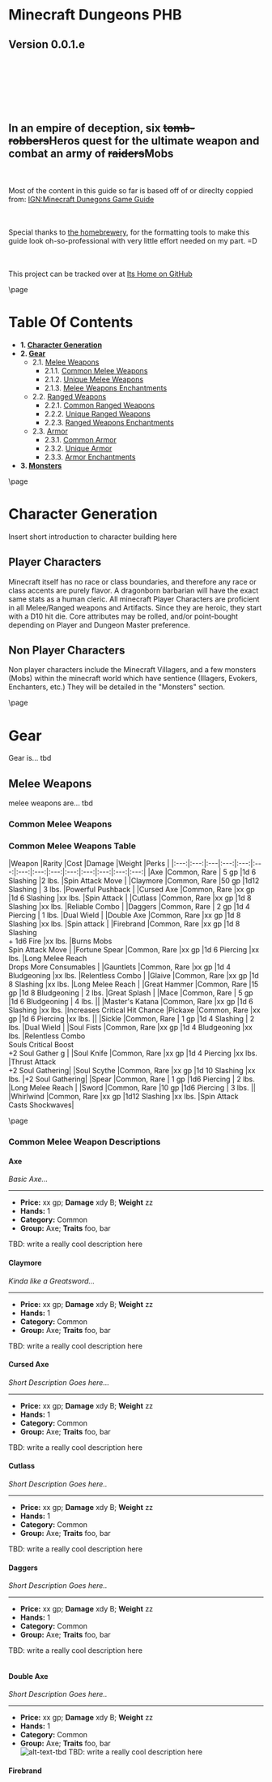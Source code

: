 <style>
  .phb#p1{ text-align:center; }
  .phb#p1:after{ display:none; }
</style>

<div style='margin-top:450px;'></div>

# Minecraft Dungeons PHB

<div style='margin-top:25px'></div>
<div class='wide'>

## Version 0.0.1.e
  
<div style='margin-top:140px'></div>

## In an empire of deception, six ~~tomb-robbers~~Heros quest for the ultimate weapon and combat an army of ~~raiders~~Mobs

<br><br>
Most of the content in this guide so far is based off of or direclty coppied from: [IGN:Minecraft Dunegons Game Guide](https://www.ign.com/wikis/minecraft-dungeons/)

<br><br>
Special thanks to [the homebrewery]("https://homebrewery.naturalcrit.com"), for the formatting tools to make this guide look oh-so-professional with very little effort needed on my part.  =D

<br><br>
This project can be tracked over at [Its Home on GitHub](https://github.com/GarThor/Minecraft-Dungeons-D-D-Homebrew)

</div>

\page

<div class='toc'>

# Table Of Contents

- **1. [Character Generation](#character-generation)**
- **2. [Gear](#gear)**
  - 2.1. [Melee Weapons](#melee-weapons)
    - 2.1.1. [Common Melee Weapons](#common-melee-weapons)
    - 2.1.2. [Unique Melee Weapons](#unique-melee-weapons)
    - 2.1.3. [Melee Weapons Enchantments](#melee-weapons-enchantments)
  - 2.2. [Ranged Weapons](#ranged-weapons)
    - 2.2.1. [Common Ranged Weapons](#common-ranged-weapons)
    - 2.2.2. [Unique Ranged Weapons](#unique-ranged-weapons)
    - 2.2.3. [Ranged Weapons Enchantments](#ranged-weapons-enchantments)
  - 2.3. [Armor](#armor)
    - 2.3.1. [Common Armor](#common-armor)
    - 2.3.2. [Unique Armor](#unique-armor)
    - 2.3.3. [Armor Enchantments](#armor-enchantments)
- **3. [Monsters](#monsters)**

</div>

\page

# Character Generation <a id="character-generation" name="character-generation"></a>

Insert short introduction to character building here

## Player Characters

Minecraft itself has no race or class boundaries, and therefore any race or class accents are purely flavor.  A dragonborn barbarian will have the exact same stats as a human cleric.  All minecraft Player Characters are proficient in all Melee/Ranged weapons and Artifacts.  Since they are heroic, they start with a D10 hit die.  Core attributes may be rolled, and/or point-bought depending on Player and Dungeon Master preference.

## Non Player Characters

Non player characters include the Minecraft Villagers, and a few monsters (Mobs) within the minecraft world which have sentience (Illagers, Evokers, Enchanters, etc.)  They will be detailed in the "Monsters" section.

\page

# Gear <a id="gear" name="gear"></a>

Gear is... tbd

## Melee Weapons <a id="melee-weapons" name="melee-weapons"></a>

melee weapons are... tbd

### Common Melee Weapons <a id="common-melee-weapons" name="common-melee-weapons"></a>

<div class='classTable wide'>

### Common Melee Weapons Table

|Weapon |Rarity |Cost |Damage |Weight |Perks |
|:---:|:---:|:---|:---:|:---:|:---:|:---:|:---:|:---:|:---:|:---:|:---:|:---:|:---:|
|Axe             |Common, Rare | 5 gp |1d 6 Slashing    |2 lbs. |Spin Attack Move |
|Claymore        |Common, Rare |50 gp |1d12 Slashing    | 3 lbs. |Powerful Pushback |
|Cursed Axe      |Common, Rare |xx gp |1d 6 Slashing    |xx lbs. |Spin Attack |
|Cutlass         |Common, Rare |xx gp |1d 8 Slashing    |xx lbs. |Reliable Combo |
|Daggers         |Common, Rare | 2 gp |1d 4 Piercing    | 1 lbs. |Dual Wield |
|Double Axe      |Common, Rare |xx gp |1d 8 Slashing    |xx lbs. |Spin attack |
|Firebrand       |Common, Rare |xx gp |1d 8 Slashing <br> + 1d6 Fire |xx lbs. |Burns Mobs <br> Spin Attack Move |
|Fortune Spear   |Common, Rare |xx gp |1d 6 Piercing    |xx lbs. |Long Melee Reach <br> Drops More Consumables |
|Gauntlets       |Common, Rare |xx gp |1d 4 Bludgeoning |xx lbs. |Relentless Combo |
|Glaive          |Common, Rare |xx gp |1d 8 Slashing    |xx lbs. |Long Melee Reach |
|Great Hammer    |Common, Rare |15 gp |1d 8 Bludgeoning | 2 lbs. |Great Splash |
|Mace            |Common, Rare | 5 gp |1d 6 Bludgeoning | 4 lbs. ||
|Master's Katana |Common, Rare |xx gp |1d 6 Slashing    |xx lbs. |Increases Critical Hit Chance
|Pickaxe         |Common, Rare |xx gp |1d 6 Piercing    |xx lbs. ||
|Sickle          |Common, Rare | 1 gp |1d 4 Slashing    | 2 lbs. |Dual Wield |
|Soul Fists      |Common, Rare |xx gp |1d 4 Bludgeoning |xx lbs. |Relentless Combo <br> Souls Critical Boost <br> +2 Soul Gather g |
|Soul Knife      |Common, Rare |xx gp |1d 4 Piercing    |xx lbs. |Thrust Attack <br> +2 Soul Gathering|
|Soul Scythe     |Common, Rare |xx gp |1d 10 Slashing   |xx lbs. |+2 Soul Gathering|
|Spear           |Common, Rare | 1 gp |1d6 Piercing     | 2 lbs. |Long Melee Reach |
|Sword           |Common, Rare |10 gp |1d6 Piercing     | 3 lbs. ||
|Whirlwind       |Common, Rare |xx gp |1d12 Slashing    |xx lbs. |Spin Attack <br> Casts Shockwaves|
</div>

\page

### Common Melee Weapon Descriptions

#### Axe

*Basic Axe...*
___

- **Price:** xx gp; **Damage** xdy B; **Weight** zz
- **Hands:** 1
- **Category:** Common
- **Group:** Axe; **Traits** foo, bar

TBD: write a really cool description here

#### Claymore

*Kinda like a Greatsword...*
___

- **Price:** xx gp; **Damage** xdy B; **Weight** zz
- **Hands:** 1
- **Category:** Common
- **Group:** Axe; **Traits** foo, bar

TBD: write a really cool description here

#### Cursed Axe

*Short Description Goes here...*
___

- **Price:** xx gp; **Damage** xdy B; **Weight** zz
- **Hands:** 1
- **Category:** Common
- **Group:** Axe; **Traits** foo, bar

TBD: write a really cool description here

#### Cutlass

*Short Description Goes here..*
___

- **Price:** xx gp; **Damage** xdy B; **Weight** zz
- **Hands:** 1
- **Category:** Common
- **Group:** Axe; **Traits** foo, bar

TBD: write a really cool description here

#### Daggers

*Short Description Goes here..*
___

- **Price:** xx gp; **Damage** xdy B; **Weight** zz
- **Hands:** 1
- **Category:** Common
- **Group:** Axe; **Traits** foo, bar

TBD: write a really cool description here

```na
```

#### Double Axe

*Short Description Goes here..*
___

- **Price:** xx gp; **Damage** xdy B; **Weight** zz
- **Hands:** 1
- **Category:** Common
- **Group:** Axe; **Traits** foo, bar
<br>![alt-text-tbd](https://gamewith-en.akamaized.net/article/thumbnail/rectangle/18646.png)
TBD: write a really cool description here

#### Firebrand

*Short Description Goes here..*
___

- **Price:** xx gp; **Damage** xdy B; **Weight**
- **Hands:** 1
- **Category:** Common
- **Group:** Axe; **Traits** foo, bar
<br>![alt-text-tbd](https://gamewith-en.akamaized.net/article_tools/minecraft-dungeons/gacha/18990.png)<br>

TBD: write a really cool description here

#### Fortune Spear

*Short Description Goes here..*
___

- **Price:** xx gp; **Damage** xdy B; **Weight** zz
- **Hands:** 1
- **Category:** Common
- **Group:** Axe; **Traits** foo, bar

TBD: write a really cool description here

#### Gauntlets

*Short Description Goes here..*
___

- **Price:** xx gp; **Damage** xdy B; **Weight** zz
- **Hands:** 1
- **Category:** Common
- **Group:** Axe; **Traits** foo, bar

TBD: write a really cool description here

\page

#### Glaive

*Short Description Goes here..*
___

- **Price:** xx gp; **Damage** xdy B; **Weight** zz
- **Hands:** 1
- **Category:** Common
- **Group:** Axe; **Traits** foo, bar

TBD: write a really cool description here

#### Great Hammer

*Short Description Goes here..*
___

- **Price:** xx gp; **Damage** xdy B; **Weight** zz
- **Hands:** 1
- **Category:** Common
- **Group:** Axe; **Traits** foo, bar

TBD: write a really cool description here

#### Mace

*Short Description Goes here..*
___

- **Price:** xx gp; **Damage** xdy B; **Weight** zz
- **Hands:** 1
- **Category:** Common
- **Group:** Axe; **Traits** foo, bar

TBD: write a really cool description here

#### Master's Katana

*Short Description Goes here..*
___

- **Price:** xx gp; **Damage** xdy B; **Weight** zz
- **Hands:** 1
- **Category:** Common
- **Group:** Axe; **Traits** foo, bar

TBD: write a really cool description here

#### Pickaxe

*Short Description Goes here..*
___

- **Price:** xx gp; **Damage** xdy B; **Weight** zz
- **Hands:** 1
- **Category:** Common
- **Group:** Axe; **Traits** foo, bar

TBD: write a really cool description here

#### Sickle

*Short Description Goes here..*
___

- **Price:** xx gp; **Damage** xdy B; **Weight** zz
- **Hands:** 1
- **Category:** Common
- **Group:** Axe; **Traits** foo, bar

TBD: write a really cool description here

```na
```

#### Soul Fists

*Short Description Goes here..*
___

- **Price:** xx gp; **Damage** xdy B; **Weight** zz
- **Hands:** 1
- **Category:** Common
- **Group:** Axe; **Traits** foo, bar

TBD: write a really cool description here

#### Soul Knife

*Short Description Goes here..*
___

- **Price:** xx gp; **Damage** xdy B; **Weight** zz
- **Hands:** 1
- **Category:** Common
- **Group:** Axe; **Traits** foo, bar

TBD: write a really cool description here

#### Soul Scythe

*Short Description Goes here..*
___

- **Price:** xx gp; **Damage** xdy B; **Weight** zz
- **Hands:** 1
- **Category:** Common
- **Group:** Axe; **Traits** foo, bar

TBD: write a really cool description here

#### Spear

*Short Description Goes here..*
___

- **Price:** xx gp; **Damage** xdy B; **Weight** zz
- **Hands:** 1
- **Category:** Common
- **Group:** Axe; **Traits** foo, bar

TBD: write a really cool description here

#### Sword

*Short Description Goes here..*
___

- **Price:** xx gp; **Damage** xdy B; **Weight** zz
- **Hands:** 1
- **Category:** Common
- **Group:** Axe; **Traits** foo, bar

TBD: write a really cool description here

\page

#### Whirlwind

*Short Description Goes here..*
___

- **Price:** xx gp; **Damage** xdy B; **Weight** zz
- **Hands:** 1
- **Category:** Common
- **Group:** Axe; **Traits** foo, bar
<br>![alt-text-tbd](https://gamewith-en.akamaized.net/article_tools/minecraft-dungeons/gacha/19012.png)<br>

TBD: write a really cool description here.

\page

### Unique Melee Weapons <a id="unique-melee-weapons" name="unique-melee-weapons"></a>

<div class='classTable wide'>

#### Unique Melee Weapons Table

|Weapon |Rarity |Cost |Damage |Weight |Perks |
|:---:|:---:|:---|:---:|:---:|:---:|:---:|:---:|:---:|:---:|:---:|:---:|:---:|:---:|
|Broadsword            |Unique |gp   |xdy bludgeoning |xx lbs. |Powerful Pushback |
|Dancer's Sword        |Unique |gp   |xdy bludgeoning |xx lbs. |Reliable Combo <br> Increased Attack Speed. |
|Dark Katana           |Unique |gp   |xdy bludgeoning |xx lbs. |Extra Damage to Undead |
|Diamond Pickaxe       |Unique |gp   |xdy bludgeoning |xx lbs. |Finds More Emeralds |
|Diamond Sword         |Unique |gp   |xdy bludgeoning |xx lbs. |Extra Damage |
|Eternal Knife         |Unique |gp   |xdy bludgeoning |xx lbs. |Thrust Attack <br> +2 Soul Gathering <br> Chance to Gain Souls |
|Fangs of Frost        |Unique |gp   |xdy bludgeoning |xx lbs. |Dual Wield <br> Slows Mobs |
|Fighter's Bindings    |Unique |gp   |xdy bludgeoning |xx lbs. |Boosts Attack Speed <br> Turbo Punches |
|Flail                 |Unique |gp   |xdy bludgeoning |xx lbs. |Binds and Chains Enemies |
|Frost Scythe          |Unique |gp   |xdy bludgeoning |xx lbs. |+2 Soul Gathering <br> Slows Mobs |
|Grave Bane            |Unique |gp   |xdy bludgeoning |xx lbs. |Long Melee Reach <br> Extra Damage to Undead |
|Hammer of Gravity     |Unique |gp   |xdy bludgeoning |xx lbs. |Pulls in enemies Great Splash |
|Hawkbrand             |Unique |gp   |xdy bludgeoning |xx lbs. |Increases Critical Hit Chance |
|Heartstealer          |Unique |gp   |xdy bludgeoning |xx lbs. |Powerful Pushback <br> Leeches Health from Mobs|
|Highland Axe          |Unique |gp   |xdy bludgeoning |xx lbs. ||
|Jailor's Scythe       |Unique |gp   |xdy bludgeoning |xx lbs. |+2 Soul Gathering <br> Binds and Chains Enemies|
|Maulers               |Unique |gp   |xdy bludgeoning |xx lbs. |Relentless Combo <br> Increases Attack Speed |
|Moon Daggers          |Unique |gp   |xdy bludgeoning |xx lbs. ||
|Nameless Blade        |Unique |gp   |xdy bludgeoning |xx lbs. |Relentless Combo <br> Weakens Enemy Attacks |
|Nightmare's Bite      |Unique |gp   |xdy bludgeoning |xx lbs. |Dual Wield <br> Spawns Poison Clouds |
|Stormlander           |Unique |gp   |xdy bludgeoning |xx lbs. |Great Splash <br> Fires Lightning Bolts|
|Sun's Grace           |Unique |gp   |xdy bludgeoning |xx lbs. |Heals Allies in the Area |
|The Last Laugh        |Unique |gp   |xdy bludgeoning |xx lbs. |Dual Wield <br> Mobs Drop More Emeralds |
|Truth Seeker          |Unique |gp   |xdy bludgeoning |xx lbs. |Thrust Attack <br> +2 Soul Gathering <br> Increased Damage to Wounded Mobs |
|Venom Glaive          |Unique |gp   |xdy bludgeoning |xx lbs. |Long Melee Reach <br> Spawns Poison Clouds |
|Whispering Spear      |Unique |gp   |xdy bludgeoning |xx lbs. |Long Melee Reach <br> Sometimes Strikes Twice|
</div>

\page

#### Broadsword

*Short Description Goes here..*
___

- **Price:** xx gp; **Damage** xdy B; **Weight** zz
- **Hands:** 1
- **Category:** Common
- **Group:** Axe; **Traits** foo, bar

TBD: write a really cool description here

#### Dancer's Sword

*Short Description Goes here..*
___

- **Price:** xx gp; **Damage** xdy B; **Weight** zz
- **Hands:** 1
- **Category:** Common
- **Group:** Axe; **Traits** foo, bar

TBD: write a really cool description here

#### Dark Katana

*Short Description Goes here..*
___

- **Price:** xx gp; **Damage** xdy B; **Weight** zz
- **Hands:** 1
- **Category:** Common
- **Group:** Axe; **Traits** foo, bar

TBD: write a really cool description here

#### Diamond Pickaxe

*Short Description Goes here..*
___

- **Price:** xx gp; **Damage** xdy B; **Weight** zz
- **Hands:** 1
- **Category:** Common
- **Group:** Axe; **Traits** foo, bar

TBD: write a really cool description here

#### Diamond Sword

*Short Description Goes here..*
___

- **Price:** xx gp; **Damage** xdy B; **Weight** zz
- **Hands:** 1
- **Category:** Common
- **Group:** Axe; **Traits** foo, bar

TBD: write a really cool description here

#### Eternal Knife

*Short Description Goes here..*
___

- **Price:** xx gp; **Damage** xdy B; **Weight** zz
- **Hands:** 1
- **Category:** Common
- **Group:** Axe; **Traits** foo, bar

TBD: write a really cool description here

```na
```

#### Fangs of Frost

*Short Description Goes here.*
___

- **Price:** xx gp; **Damage** xdy B; **Weight** zz
- **Hands:** 1
- **Category:** Common
- **Group:** Axe; **Traits** foo, bar

TBD: write a really cool description here

#### Fighter's Bindings

*Short Description Goes here.*
___

- **Price:** xx gp; **Damage** xdy B; **Weight** zz
- **Hands:** 1
- **Category:** Common
- **Group:** Axe; **Traits** foo, bar

TBD: write a really cool description here

#### Flail

*Short Description Goes here.*
___

- **Price:** xx gp; **Damage** xdy B; **Weight** zz
- **Hands:** 1
- **Category:** Common
- **Group:** Axe; **Traits** foo, bar

TBD: write a really cool description here

#### Frost Scythe

*Short Description Goes here.*
___

- **Price:** xx gp; **Damage** xdy B; **Weight** zz
- **Hands:** 1
- **Category:** Common
- **Group:** Axe; **Traits** foo, bar

TBD: write a really cool description here

#### Grave Bane

*Short Description Goes here.*
___

- **Price:** xx gp; **Damage** xdy B; **Weight** zz
- **Hands:** 1
- **Category:** Common
- **Group:** Axe; **Traits** foo, bar

TBD: write a really cool description here

#### Hammer of Gravity

*Short Description Goes here.*
___

- **Price:** xx gp; **Damage** xdy B; **Weight** zz
- **Hands:** 1
- **Category:** Common
- **Group:** Axe; **Traits** foo, bar

TBD: write a really cool description here

\page

#### Hawkbrand

*Short Description Goes here.*
___

- **Price:** xx gp; **Damage** xdy B; **Weight** zz
- **Hands:** 1
- **Category:** Common
- **Group:** Axe; **Traits** foo, bar

TBD: write a really cool description here

#### Heartstealer

*Short Description Goes here.*
___

- **Price:** xx gp; **Damage** xdy B; **Weight** zz
- **Hands:** 1
- **Category:** Common
- **Group:** Axe; **Traits** foo, bar

TBD: write a really cool description here

#### Highland Axe

*Short Description Goes here.*
___

- **Price:** xx gp; **Damage** xdy B; **Weight** zz
- **Hands:** 1
- **Category:** Common
- **Group:** Axe; **Traits** foo, bar

TBD: write a really cool description here

#### Jailor's Scythe

*Short Description Goes here.*
___

- **Price:** xx gp; **Damage** xdy B; **Weight** zz
- **Hands:** 1
- **Category:** Common
- **Group:** Axe; **Traits** foo, bar

TBD: write a really cool description here

#### Maulers

*Short Description Goes here.*
___

- **Price:** xx gp; **Damage** xdy B; **Weight** zz
- **Hands:** 1
- **Category:** Common
- **Group:** Axe; **Traits** foo, bar

TBD: write a really cool description here

#### Moon Daggers

*Short Description Goes here.*
___

- **Price:** xx gp; **Damage** xdy B; **Weight** zz
- **Hands:** 1
- **Category:** Common
- **Group:** Axe; **Traits** foo, bar

TBD: write a really cool description here

```na
```

#### Nameless Blade

*Short Description Goes here.*
___

- **Price:** xx gp; **Damage** xdy B; **Weight** zz
- **Hands:** 1
- **Category:** Common
- **Group:** Axe; **Traits** foo, bar

TBD: write a really cool description here

#### Nightmare's Bite

*Short Description Goes here.*
___

- **Price:** xx gp; **Damage** xdy B; **Weight** zz
- **Hands:** 1
- **Category:** Common
- **Group:** Axe; **Traits** foo, bar

TBD: write a really cool description here

#### Stormlander

*Short Description Goes here.*
___

- **Price:** xx gp; **Damage** xdy B; **Weight** zz
- **Hands:** 1
- **Category:** Common
- **Group:** Axe; **Traits** foo, bar

TBD: write a really cool description here

#### Sun's Grace

*Short Description Goes here.*
___

- **Price:** xx gp; **Damage** xdy B; **Weight** zz
- **Hands:** 1
- **Category:** Common
- **Group:** Axe; **Traits** foo, bar

TBD: write a really cool description here

#### The Last Laugh

*Short Description Goes here.*
___

- **Price:** xx gp; **Damage** xdy B; **Weight** zz
- **Hands:** 1
- **Category:** Common
- **Group:** Axe; **Traits** foo, bar

TBD: write a really cool description here

#### Truth Seeker

*Short Description Goes here.*
___

- **Price:** xx gp; **Damage** xdy B; **Weight** zz
- **Hands:** 1
- **Category:** Common
- **Group:** Axe; **Traits** foo, bar

TBD: write a really cool description here

\page

#### Venom Glaive

*Short Description Goes here.*
___

- **Price:** xx gp; **Damage** xdy B; **Weight** zz
- **Hands:** 1
- **Category:** Common
- **Group:** Axe; **Traits** foo, bar

TBD: write a really cool description here

#### Whispering Spear

*Short Description Goes here.*
___

- **Price:** xx gp; **Damage** xdy B; **Weight** zz
- **Hands:** 1
- **Category:** Common
- **Group:** Axe; **Traits** foo, bar

TBD: write a really cool description here

\page

### Melee Weapons Enchantments <a id="melee-weapons-enchantments" name="melee-weapons-enchantments"></a>

<div class='classTable wide'>

#### Melee Weapon Enchantments Table

|Enchantment |Rarity |Ability |Tier 1 |Tier 2 |Tier 3 |
|:---:|:---:|:---|:---:|:---:|:---:|:---:|:---:|:---:|:---:|:---:|:---:|:---:|:---:|
|Anima Conduit |Common |Each soul you absorb grants a small amount of health. |1% health gained |2% health gained |3% health gained |
|Chains |Common |Has a 30% chance to chain a cluster of mobs together and keep them bound for a short time. |1 second duration |2 seconds duration |3 seconds duration |
|Committed |Common |Deal increased damage against already wounded enemies. |0-50% bonus damage |0-75% bonus damage |0-100% bonus damage |
|Critical Hit |Powerful |Gives you a chance to inflict critical hits dealing triple damage. |10% chance to trigger |15% chance to trigger |20% chance to trigger |
|Echo |Common |Some of your attacks can be followed up by another attack in rapid succession. |5 seconds cool-down |4 seconds cool-down |3 seconds cool-down |
|Exploding |Powerful |Mobs explode after they are defeated. |Deals 20% of enemy's health as damage |Deals 40% of enemy's health as damage |Deals 60% of enemy's health as damage |
|Fire Aspect |Common |Sets mobs on fire for three seconds, dealing damage over time. |Small amount of fire damage per second |Medium amount of fire damage per second |Large amount of fire damage per second |
|Freezing |Common |Slows mobs after hit for three seconds. |-20% reduced speed |-30% reduced speed |-40% reduced speed |
|Gravity |Powerful |This effect pulls mobs in range towards the weapon's impact point. |1.0 second duration |1.5 second duration |2.0 second duration |
|Leeching |Common |Defeating a mob heals you a small portion of the mob's max health. |4% of mob max health |6% of mob max health |8% of mob max health |
|Looting |Common |Increases the chance for mobs to drop consumables. |+100% increased chance |+200% increased chance |+300% increased chance |
|Poison Cloud |Common |Has a 30% chance to summon a poison cloud that deals damage to enemies in an area for three seconds. |Small amount of poison damage per second. |Medium amount of poison damage per second. |Large amount of poison damage per second. |
|Prospector |Common |Has a 20% chance to spawn a circular area that heals all allies within it. |+100% increased chance |+200% increased chance |+300% increased chance |
|Radiance |Powerful |Has a 20% chance to spawn a circular area that heals all allies within it. |Small amount of health healed |Medium amount of health healed |Large amount of health healed |
|Rampaging |Common |After defeating a mob, there is a 10% chance to increase your attack speed by +50% for a short time. |5 seconds duration |10 seconds duration |15 seconds duration |
|Sharpness |Common |Makes your weapon sharper, causing it to deal more damage. |+10% damage |+21% damage |+33% damage |
|Shockwave |Powerful |The last attack in a combo launches a shockwave, damaging enemies. |Deals a small amount of damage |Deals a medium amount of damage |Deals a large amount of damage |
|Smiting |Common |Increases damage against the Undead. |+20% increased damage |+30% increased damage |+40% increased damage |
|Soul Siphon |Common |When you hit an enemy, gain a 10% chance to grant you a bunch of extra souls. |3 souls |6 souls |9 souls |
|Stunning |Common |Chance to temporarily stun enemies |5% chance to trigger |10% chance to trigger |15% chance to trigger |
</div>

\page

<div class='classTable wide'>

##### Melee Weapon Enchantments Table (Continued)

|Weapon |Rarity |Perks |
|:---:|:---:|:---|:---:|:---:|:---:|:---:|:---:|:---:|:---:|:---:|:---:|:---:|:---:|
|Swirling |Powerful |The last attack in a combo performs a swirling attack, damaging nearby enemies. |Deals a small amount of damage |Deals a medium amount of damage |Deals a large amount of damage |
|Thundering |Common |Has 30% chance to summon a lightning strike that damages nearby enemies. |Deals small electrical damage |Deals medium electrical damage |Deals large electrical damage |
|Weakening |Common |Your attacks decrease the attack damage of all nearby enemies for five seconds. |-20% reduced damage |-30% reduced damage |-40% reduced damage |
</div>

#### Melee Weapon Enchantment Descriptions

\page

## Ranged Weapons <a id="ranged-weapons" name="ranged-weapons"></a>

ranged weapons are... tbd

### Common Ranged Weapons <a id="common-ranged-weapons" name="common-ranged-weapons"></a>

<div class='classTable wide'>

#### Common Ranged Weapons Table

|Weapon |Rarity |Perks |
|:---:|:---:|:---|:---:|:---:|:---:|:---:|:---:|:---:|:---:|:---:|:---:|:---:|:---:|
|Auto Crossbow               |Common, Rare |High Firerate <br> Firerate increases upon firing |
|Bonebow                     |Common, Rare |Arrows Grow Size |
|Bow                         |Common, Rare |
|Bow of Lost Souls           |Common, Rare | +2 Soul Gathering <br> Chance for Multishot |
|Butterfly Crossbow          |Common, Rare | High Firerate <br> Shoot Two Enemies at Once. |
|Crossbow                    |Common, Rare |Faster Projectiles |
|Doom Crossbow               |Common, Rare |Powerful Shots <br> Additional Knockback |
|Exploding Crossbow          |Common, Rare |Explodes on Impact |
|Firebolt Thrower            |Common, Rare |Explodes on Impact <br> Chance of Chain Reaction |
|Harp Crossbow               |Common, Rare |Even More Projectiles |
|Heavy Crossbow              |Common, Rare |Powerful Shots |
|Hunter's Promise            |Common, Rare |Pets Attack Targeted Mobs <br> Chance to Regain Arrows |
|Hunting Bow                 |Common, Rare |Pets Attack Targeted Mobs |
|Imploding Crossbow          |Common, Rare |Explodes on impact <br> Pulls Enemies In |
|Longbow                     |Common, Rare |Strong Charged Attacks |
|Power Bow                   |Common, Rare |Strong Charged Attacks |
|Purple Storm                |Common, Rare |Increased Fire Rate |
|Rapid Fire Crossbow         |Common, Rare |High Firerate |
|Red Snake                   |Common, Rare |Strong Charged Attacks <br> Chance for Arrows to Explode |
|Sabrewing                   |Common, Rare |Strong Charged Attacks <br> Heals Allies in the Area |
|Scatter Crossbow            |Common, Rare |Multiple Projectiles |
|Shortbow                    |Common, Rare |
|Soul Crossbow               |Common, Rare |+2 Soul Gathering |
|Soulbow                     |Common, Rare |+2 Soul Gathering |
|The Pink Scoundrel          |Common, Rare |Hits Multiple Targets <br> Chance to Enrage Mobs |
|Trickbow                    |Common, Rare |Hits Multiple Targets |
|Twin Bow                    |Common, Rare |Shoots Two Enemies at Once |
</div>

\page

#### Auto Crossbow

*Basic Axe.*
___

- **Price:** xx gp; **Damage** xdy B; **Weight** zz
- **Hands:** 1
- **Category:** Common
- **Group:** Axe; **Traits** foo, bar

TBD: write a really cool description here

#### Bonebow

*Basic Axe.*
___

- **Price:** xx gp; **Damage** xdy B; **Weight** zz
- **Hands:** 1
- **Category:** Common
- **Group:** Axe; **Traits** foo, bar

TBD: write a really cool description here

#### Bow

*Basic Axe.*
___

- **Price:** xx gp; **Damage** xdy B; **Weight** zz
- **Hands:** 1
- **Category:** Common
- **Group:** Axe; **Traits** foo, bar

TBD: write a really cool description here

#### Bow of Lost Souls

*Basic Axe.*
___

- **Price:** xx gp; **Damage** xdy B; **Weight** zz
- **Hands:** 1
- **Category:** Common
- **Group:** Axe; **Traits** foo, bar

TBD: write a really cool description here

#### Butterfly Crossbow

*Basic Axe.*
___

- **Price:** xx gp; **Damage** xdy B; **Weight** zz
- **Hands:** 1
- **Category:** Common
- **Group:** Axe; **Traits** foo, bar

TBD: write a really cool description here

#### Crossbow

*Basic Axe.*
___

- **Price:** xx gp; **Damage** xdy B; **Weight** zz
- **Hands:** 1
- **Category:** Common
- **Group:** Axe; **Traits** foo, bar

TBD: write a really cool description here

```na
```

#### Doom Crossbow

*Basic Axe.*
___

- **Price:** xx gp; **Damage** xdy B; **Weight** zz
- **Hands:** 1
- **Category:** Common
- **Group:** Axe; **Traits** foo, bar

TBD: write a really cool description here

#### Exploding Crossbow

*Basic Axe.*
___

- **Price:** xx gp; **Damage** xdy B; **Weight** zz
- **Hands:** 1
- **Category:** Common
- **Group:** Axe; **Traits** foo, bar

TBD: write a really cool description here

#### Firebolt Thrower

*Basic Axe.*
___

- **Price:** xx gp; **Damage** xdy B; **Weight** zz
- **Hands:** 1
- **Category:** Common
- **Group:** Axe; **Traits** foo, bar

TBD: write a really cool description here

#### Harp Crossbow

*Basic Axe.*
___

- **Price:** xx gp; **Damage** xdy B; **Weight** zz
- **Hands:** 1
- **Category:** Common
- **Group:** Axe; **Traits** foo, bar

TBD: write a really cool description here

#### Heavy Crossbow

*Basic Axe.*
___

- **Price:** xx gp; **Damage** xdy B; **Weight** zz
- **Hands:** 1
- **Category:** Common
- **Group:** Axe; **Traits** foo, bar

TBD: write a really cool description here

#### Hunter's Promise

*Basic Axe.*
___

- **Price:** xx gp; **Damage** xdy B; **Weight** zz
- **Hands:** 1
- **Category:** Common
- **Group:** Axe; **Traits** foo, bar

TBD: write a really cool description here

```na
```

\page

#### Hunting Bow

*Basic Axe.*
___

- **Price:** xx gp; **Damage** xdy B; **Weight** zz
- **Hands:** 1
- **Category:** Common
- **Group:** Axe; **Traits** foo, bar

TBD: write a really cool description here

#### Imploding Crossbow

*Basic Axe.*
___

- **Price:** xx gp; **Damage** xdy B; **Weight** zz
- **Hands:** 1
- **Category:** Common
- **Group:** Axe; **Traits** foo, bar

TBD: write a really cool description here

#### Longbow

*Basic Axe.*
___

- **Price:** xx gp; **Damage** xdy B; **Weight** zz
- **Hands:** 1
- **Category:** Common
- **Group:** Axe; **Traits** foo, bar

TBD: write a really cool description here

#### Power Bow

*Basic Axe.*
___

- **Price:** xx gp; **Damage** xdy B; **Weight** zz
- **Hands:** 1
- **Category:** Common
- **Group:** Axe; **Traits** foo, bar

TBD: write a really cool description here

#### Purple Storm

*Basic Axe.*
___

- **Price:** xx gp; **Damage** xdy B; **Weight** zz
- **Hands:** 1
- **Category:** Common
- **Group:** Axe; **Traits** foo, bar

TBD: write a really cool description here

#### Rapid Fire Crossbow

*Basic Axe.*
___

- **Price:** xx gp; **Damage** xdy B; **Weight** zz
- **Hands:** 1
- **Category:** Common
- **Group:** Axe; **Traits** foo, bar

TBD: write a really cool description here

```na
```

#### Red Snake

*Basic Axe.*
___

- **Price:** xx gp; **Damage** xdy B; **Weight** zz
- **Hands:** 1
- **Category:** Common
- **Group:** Axe; **Traits** foo, bar

TBD: write a really cool description here

#### Sabrewing

*Basic Axe.*
___

- **Price:** xx gp; **Damage** xdy B; **Weight** zz
- **Hands:** 1
- **Category:** Common
- **Group:** Axe; **Traits** foo, bar

TBD: write a really cool description here

#### Scatter Crossbow

*Basic Axe.*
___

- **Price:** xx gp; **Damage** xdy B; **Weight** zz
- **Hands:** 1
- **Category:** Common
- **Group:** Axe; **Traits** foo, bar

TBD: write a really cool description here

#### Shortbow

*Basic Axe.*
___

- **Price:** xx gp; **Damage** xdy B; **Weight** zz
- **Hands:** 1
- **Category:** Common
- **Group:** Axe; **Traits** foo, bar

TBD: write a really cool description here

#### Soul Crossbow

*Basic Axe.*
___

- **Price:** xx gp; **Damage** xdy B; **Weight** zz
- **Hands:** 1
- **Category:** Common
- **Group:** Axe; **Traits** foo, bar

TBD: write a really cool description here

#### Soulbow

*Basic Axe.*
___

- **Price:** xx gp; **Damage** xdy B; **Weight** zz
- **Hands:** 1
- **Category:** Common
- **Group:** Axe; **Traits** foo, bar

TBD: write a really cool description here

```na
```

\page

#### The Pink Scoundrel

*Basic Axe.*
___

- **Price:** xx gp; **Damage** xdy B; **Weight** zz
- **Hands:** 1
- **Category:** Common
- **Group:** Axe; **Traits** foo, bar

TBD: write a really cool description here

#### Trickbow

*Basic Axe.*
___

- **Price:** xx gp; **Damage** xdy B; **Weight** zz
- **Hands:** 1
- **Category:** Common
- **Group:** Axe; **Traits** foo, bar

TBD: write a really cool description here

#### Twin Bow

*Basic Axe.*
___

- **Price:** xx gp; **Damage** xdy B; **Weight** zz
- **Hands:** 1
- **Category:** Common
- **Group:** Axe; **Traits** foo, bar

TBD: write a really cool description here

\page

### Unique Ranged Weapons <a id="unique-ranged-weapons" name="unique-ranged-weapons"></a>

<div class='classTable wide'>

#### Unique Ranged Weapons Table

|Weapon |Rarity |Perks |
|:---:|:---:|:---|:---:|:---:|:---:|:---:|:---:|:---:|:---:|:---:|:---:|:---:|:---:|
|Azure Seeker                |Unique |Faster Projectiles <br> Increased Firerate |
|Elite Power Bow             |Unique |Strong Charged Attacks <br> Greater Damage |
|Feral Soul Crossbow         |Unique |Souls Critical Boost <br> +2 Soul Gathering |
|Guardian Bow                |Unique |Strong Charged Attacks <br> Super Charged Arrows |
|Lightning Harp Crossbow     |Unique |Chance to Ricochet <br> Multiple Projectiles |
|Master's Bow                |Unique |Pets Attack Targeted Mobs <br> Extra Damage Dealt |
|Mechanical Shortbow         |Unique |Accelerated Fire Rate |
|Nocturnal Bow               |Unique |+2 Soul Gathering > Steals Speed |
|Slayer Crossbow             |Unique |Powerful Shots <br> Chance to Ricochet |
|The Green Menace            |Unique |Hits Multiple Targets <br> Spawns Poison Clouds |
|The Slicer                  |Unique |Faster Projectiles <br> Chance to Fire Piercing Bolts |
|Voidcaller                  |Unique |Pulls Enemies In <br> +2 Soul Gathering |
</div>

\page

#### Azure Seeker

*Basic Axe.*
___

- **Price:** xx gp; **Damage** xdy B; **Weight** zz
- **Hands:** 1
- **Category:** Common
- **Group:** Axe; **Traits** foo, bar

TBD: write a really cool description here

#### Elite Power Bow

*Basic Axe.*
___

- **Price:** xx gp; **Damage** xdy B; **Weight** zz
- **Hands:** 1
- **Category:** Common
- **Group:** Axe; **Traits** foo, bar

TBD: write a really cool description here

#### Feral Soul Crossbow

*Basic Axe.*
___

- **Price:** xx gp; **Damage** xdy B; **Weight** zz
- **Hands:** 1
- **Category:** Common
- **Group:** Axe; **Traits** foo, bar

TBD: write a really cool description here

#### Guardian Bow

*Basic Axe.*
___

- **Price:** xx gp; **Damage** xdy B; **Weight** zz
- **Hands:** 1
- **Category:** Common
- **Group:** Axe; **Traits** foo, bar

TBD: write a really cool description here

#### Lightning Harp Cros

*Basic Axe.*
___

- **Price:** xx gp; **Damage** xdy B; **Weight** zz
- **Hands:** 1
- **Category:** Common
- **Group:** Axe; **Traits** foo, bar

TBD: write a really cool description here

#### Master's Bow

*Basic Axe.*
___

- **Price:** xx gp; **Damage** xdy B; **Weight** zz
- **Hands:** 1
- **Category:** Common
- **Group:** Axe; **Traits** foo, bar

TBD: write a really cool description here

```na
```

#### Mechanical Shortbow

*Basic Axe.*
___

- **Price:** xx gp; **Damage** xdy B; **Weight** zz
- **Hands:** 1
- **Category:** Common
- **Group:** Axe; **Traits** foo, bar

TBD: write a really cool description here

#### Nocturnal Bow

*Basic Axe.*
___

- **Price:** xx gp; **Damage** xdy B; **Weight** zz
- **Hands:** 1
- **Category:** Common
- **Group:** Axe; **Traits** foo, bar

TBD: write a really cool description here

#### Slayer Crossbow

*Basic Axe.*
___

- **Price:** xx gp; **Damage** xdy B; **Weight** zz
- **Hands:** 1
- **Category:** Common
- **Group:** Axe; **Traits** foo, bar

TBD: write a really cool description here

#### The Green Menace

*Basic Axe.*
___

- **Price:** xx gp; **Damage** xdy B; **Weight** zz
- **Hands:** 1
- **Category:** Common
- **Group:** Axe; **Traits** foo, bar

TBD: write a really cool description here

#### The Slicer

*Basic Axe.*
___

- **Price:** xx gp; **Damage** xdy B; **Weight** zz
- **Hands:** 1
- **Category:** Common
- **Group:** Axe; **Traits** foo, bar

TBD: write a really cool description here

#### Voidcaller

*Basic Axe.*
___

- **Price:** xx gp; **Damage** xdy B; **Weight** zz
- **Hands:** 1
- **Category:** Common
- **Group:** Axe; **Traits** foo, bar

TBD: write a really cool description here

\page

### Ranged Weapons Enchantments <a id="ranged-weapons-enchantments" name="ranged-weapons-enchantments"></a>

<div class='classTable wide'>

#### Ranged Weapon Enchantments Table

|Enchantment |Rarity |Ability |Tier 1 |Tier 2 |Tier 3 |
|:---:|:---:|:---|:---:|:---:|:---:|:---:|:---:|:---:|:---:|:---:|:---:|:---:|:---:|
|Accelerate |Common |Increases attack speed for each consecutive shot. Resets one second after the attack. |8% increase per shot |10% increase per shot |12% increase per shot |
|Bonus Shot |Common |Firing a short also fires a second shot at a nearby enemy. The second shot has reduced damage. |10% damage per shot |17% damage per shot |24% damage per shot |
|Chain Reaction |Powerful |Has a chance to fire five arrows in all directions on impact. |10% chance to trigger |20% chance to trigger |30% chance to trigger |
|Enigma Resonator |Common |Give a chance to triple damage based on the number of souls you have. |0-15% chance to trigger |0-20% chance to trigger |0-25% chance to trigger |
|Fuse Shot |Common |Every few shots has a timed charge that explodes one second after impact, dealing 100% damage to nearby mobs. |Every 5th shot |Every 4th shot |Every 3rd shot |
|Gravity |Powerful |This effect pulls mobs in range towards the weapon's impact point. |1.0 second duration |1.5 second duration |2.0 second duration |
|Growing |Common |The fired shot grows in the air, dealing extra damage to distant targets. |25% max damage |50% max damage |75% max damage |
|Infinity |Common |Chance to immediately replenish an arrow after shooting |16% chance to trigger |32% chance to trigger |48% chance to trigger |
|Multishot |Common |Grants the chance to fire five arrows at once. |20% change to trigger |30% change to trigger |40% change to trigger |
|Piercing |Common |Fired arrows sometimes gain the piercing effect, which allows them to fly through multiple mobs. |Every 3rd arrow |Every 2nd arrow |Every arrow |
|Poison Cloud |Common |Has a 30% chance to summon a poison cloud that deals damage to enemies in an area for three seconds. |Small poison damage per second |Medium poison damage per second |Large poison damage per second |
|Power |Common |Boosts arrow damage. |+10% damage |+21% damage |+33% damage |
|Punch |Common |Boosts arrow pushback |+200% pushback |+300% pushback |+400% pushback |
|Radiance Shot |Common |Has a 20% chance to spawn a circular area that heals all allies within it. |Small amount of health healed |Medium amount of health healed |Large amount of health healed |
|Rapid Fire |Common |Increases your attack speed |+10% attack speed |+15% attack speed |+20% attack speed |
|Ricochet |Common |Small chance for arrows to ricochet off mobs. |20% chance to trigger. |40% chance to trigger. |60% chance to trigger. |
|Supercharge |Common |Charged shots deal more damage and have more pushback. |+20% increased damage |+30% increased damage |+40% increased damage |
|Tempo Theft |Powerful |Steals a small amount of a mob's movement speed and gives it to you for four seconds. |17% stolen speed |33% stolen speed |50% stolen speed |
|Unchanting |Common |Projectiles deal more damage to enchanted enemies. |+50% bonus damage |+75% bonus damage |+100% bonus damage |
|Wild Rage |Common |Hitting an enemy has a chance to send it into a rage, making it hostile towards everyone. |20% chance to trigger |30% chance to trigger |40% chance to trigger |
</div>

\page

## Armor <a id="armor" name="armor"></a>

armor is... tbd

### Common Armor <a id="common-armor" name="common-armor"></a>

<div class='classTable wide'>

#### Common Armor Table

|Armor |Rarity |Perks |
|:---:|:---:|:---|:---:|:---:|:---:|:---:|:---:|:---:|:---:|:---:|:---:|:---:|:---:|
|Battle Robe         |Common, Rare |-25% artifact cooldown <br> +30% melee damage |
|Champion's Armour   |Common, Rare |35% damage reduction <br> Mobs target you more <br> -40% potion cooldown|
|Dark Armour         |Common, Rare |+100% souls gathered <br> 35% damage reduction |
|Evocation Robe      |Common, Rare |-25% artifact cooldown <br> +15% movespeed aura |
|Full Metal Armor    |Common, Rare |+30% melee damage <br> 30% chance to negate hits <br> 35% damage reduction <br> 100% longer roll cooldown |
|Grim Armour         |Common, Rare |+100% souls gathered <br> 3% life steal aura |
|Guard's Armour      |Common, Rare |-25% artifact cooldown <br> +10% arrows per bundle |
|Hunter's Armor      |Common, Rare |+10 arrows per bundle <br> +30% ranged damage |
|Mercenary Armour    |Common, Rare |35% damage reduction <br> +20% weapon damage boost aura |
|Mystery Armour      |Common, Rare |10% damage reduction <br> -40% potion cooldown |
|Phantom Armour      |Common, Rare |+100% souls gathered <br> +30% ranged damage |
|Plate Armour        |Common, Rare |30% chance to negate hits <br> 35% damage reduction <br> 100% longer roll cooldown |
|Reinforced Mail     |Common, Rare |35% damage reduction <br> 30% chance to negate hits <br> 100% longer roll cooldown |  
|Scale Armour        |Common, Rare |35% damage reduction <br> +30% melee damage |
|Soul Robe           |Common, Rare |+100% souls gathered <br> +50% artifact damage |
|Spelunker's Armour  |Common, Rare |+20% weapon damage boost aura <br> Gives you a pet bat |
|Thief Armour        |Common, Rare |+25% melee attack speed |
|Wolf Armour         |Common, Rare |+20% weapon damage boost aura <br> Health potions heal nearby allies |
</div>

\page

### Unique Armor <a id="unique-armor" name="unique-armor"></a>

<div class='classTable wide'>

#### Unique armor Table

|Armor |Rarity |Perks |
|:---:|:---:|:---|:---:|:---:|:---:|:---:|:---:|:---:|:---:|:---:|:---:|:---:|:---:|
|Archer's Armor      |Unique |+15% movespeed aura <br> +5 arrows per bundle <br> +15% ranged damage |
|Cave Crawler        |Unique |+20% weapon damage boost aura <br> +50% artifact damage <br> Gives you a pet bat|
|Ember Robe          |Unique |-25% artifact cooldown <br> +15% move speed aura <br> Burns nearby enemies |
|Fox Armour          |Unique |30% chance to negate hits <br> +20% weapon damage boost aura <br> Health potions heal nearby allies |
|Frost Bite          |Unique |+30% ranged damage <br> +100% Souls gathered <br> Spawns a Snowy Companion |
|Highland Armor      |Unique |Gains Speed after Dodge <br> 20% damage reduction <br> +15% melee damage |
|Renegade Armor      |Unique |+25% melee attack speed <br> +35% damage reduction <br> +20% weapon damage boost aura |
|Spider Armour       |Unique |+25% melee attack speed <br> 3% life steal aura |
|Stalwart Armor      |Unique |Potion use boosts defense <br> 35% damage reduction <br> 30% chance to negate hits <br> 100% longer roll cooldown |
|Wither Armor        |Unique |+100% souls gathered Up <br> 35% Damage reduction <br> 3% life steal aura |

</div>

\page

### Armor Enchantments <a id="armor-enchantments" name="armor-enchantments"></a>

<div class='classTable wide'>

#### Armor Enchantments Table

|Enchantment |Rarity |Ability |Tier 1 |Tier 2 |Tier 3 |
|:---:|:---:|:---|:---:|:---:|:---:|:---:|:---:|:---:|:---:|:---:|:---:|:---:|:---:|
|Burning           |Common |Every 0.5 seconds damages all enemies in melee range. |Small fire damage |Medium fire damage |Large fire damage |
|Chilling          |Powerful |Emits a blast every two seconds that reduces the movement and attack speed of nearby enemies for one second. |-20% reduced speed |-40% reduced speed |-60% reduced speed |
|Cool Down         |Common |Reduces the cool-down time between uses of your artefacts. |-10% reduced cool-down |-19% reduced cool-down |-27% reduced cool-down |
|Cowardice         |Common |While you are at full HP, you deal increased range and melee damage. |+20% increased range and melee damage |+30% increased range and melee damage |+40% increased range and melee damage |
|Deflect           |Common |Grants a small chance to deflect incoming attacks. |20% chance to trigger |40% chance to trigger |60% chance to trigger |
|Electrified       |Common |Rolling zaps three nearby enemies with lightning bolts, dealing damage. |Small electric damage |Medium electric damage |Large electric damage |
|Explorer          |Common |For every one hundred blocks explored on the map, you regain a small amount of health. |0.3% health regained |0.7% health regained |1.0% health regained |
|Final Shout       |Powerful |When your health drops below 25%, all your artifacts are used (ignoring cool-down periods). |Up to every 12th second |Up to every 10th second |Up to every 8th second |
|Fire Trail        |Common |Rolling creates a trail of fire behind you, which deals damage to mobs for four seconds. |Small fire damage per second. |Medium fire damage per second. |Large fire damage per second. |
|Food Reserves     |Common |Whenever you use a healing potion, you also create random food items. |1 items crafted |2 items crafted |3 items crafted |
|Frenzied          |Common |While you're at less than half health, your attack speed is increased. |+10% melee and ranged attack speed |+20% melee and ranged attack speed |+30% melee and ranged attack speed |
|Gravity Pulse     |Powerful |A blast occurs every five seconds that pulls nearby enemies towards you. |100% range |150% range |200% range |
|Health Synergy    |Common |When activating any artifact, you regain a small amount of health. |3% health regained |4% health regained |5% health regained |
|Potion Barrier    |Common |Whenever you use a healing potion, you take -90% damage for a short duration. |5 seconds duration |7 seconds duration |9 seconds duration |
|Protection        |Powerful |Reduces damage taken |-6% damage taken |-11% damage taken |-15% damage taken |
|Recycler |Common |Being hit by damage-inflicting projectiles will occasionally craft a small quiver of arrows. |Every 30th projectile |Every 20th projectile |Every 10th projectile |
|Snowball          |Common |Fires a snowball at a nearby enemy every few seconds, briefly stunning it. |Triggers every 5 seconds |Triggers every 3 seconds |Triggers every second |
|Soul Speed        |Common |When you gather a soul, you gain a 1% stacking movement speed boost for a short time. |2 seconds duration |3 seconds duration |4 seconds duration |
|Speed Synergy     |Common |When activating any artifact, you gain +20% movement speed for a short time. |1 second duration |2 seconds duration |3 seconds duration |
|Surprise Gift     |Common |Whenever you use a healing potion, you sometimes create random consumables. |50% chance to trigger |100% chance to trigger |150% chance to trigger |
|Swiftfooted       |Common |Rolling makes you move faster for three seconds. |+30% movement speed |+40% movement speed |+50% movement speed |
|Thorns            |Common |Whenever you take damage, you deal damage back to the attacker. |100% damage returned |150% damage returned |200% damage returned |

</div>

\page

# Monsters <a id="monsters" name="monsters"></a>

tbd: short introduction to bosses in minecraft dunegons

\page

## Bosses

___
___

> ## Arch-Illager
>
>*Short Description.*
> <hr>
>
> - **Armor Class** 12
> - **Hit Points** 86(1d4 + 5)
> - **Speed** 12ft.
>
> <hr>
>
>|STR|DEX|CON|INT|WIS|CHA|
>|:---:|:---:|:---:|:---:|:---:|:---:|
>|18 (+4)|20 (+5)|18 (+4)|10 (+0)|4 (-3)|11 (+1)|
>
> <hr>
>
> - **Condition Immunities** groggy
> - **Senses** passive Perception 15
> - **Languages** Latin, Pottymouth
> - **Challenge** 9 (5616 XP)
>
> <hr>
>
> ***Sassiness.*** When questioned, this creature will talk back instead of answering.
>
> ***Enormous Nose.*** This creature gains advantage on any check involving putting things in its nose.
>
> ***Onion Stench.*** Any creatures within 5 feet of this thing develops an irrational craving for onion rings.
>
> ### Actions <!-- arch illager actions -->
>
> ***Dual Cobra Wristlock.*** *Melee Weapon Attack:* +4 to hit, reach 5ft., one target. *Hit* 5 (1d6 + 2)
>
> ***Suffering Wringer.*** *Melee Weapon Attack:* +4 to hit, reach 5ft., one target. *Hit* 5 (1d6 + 2)
>
> ***Team Foot.*** *Melee Weapon Attack:* +4 to hit, reach 5ft., one target. *Hit* 5 (1d6 + 2)
>
> ***Somersault Stump Fists.*** *Melee Weapon Attack:* +4 to hit, reach 5ft., one target. *Hit* 5 (1d6 + 2)
>
> ***Jumping Driver.*** *Melee Weapon Attack:* +4 to hit, reach 5ft., one target. *Hit* 5 (1d6 + 2)

### Corrupted Cauldron

### Enderman

### Evoker

### Redstone Golem

### Redstone Monstrosity

### Skeleton Horseman

### The False King

### The Necromancer

\page

## Illagers

### Enchanter

### Geomancer

### Pillager

### Royal Guards

### Summoner

### Vindicator

### Armored Vindicator

### Witch

\page

## Zombies

### Armored Zombie

### Chicken Jockey

### Enchanted Zombie

### Husk

### Zombie

\page

## Skeletons

### Armored Skeleton

### Enchanted Skeleton

### Skeleton

### Skeleton Vanguard

\page

## Creepers

### Creeper

\page

## Spiders

## Cave Spider

___
>
> ## Spider
>
>*Large guy, unoriginal neutral*
> <hr>
>
> - **Armor Class** 15
> - **Hit Points** 105(1d4 + 5)
> - **Speed** 48ft.
>
> <hr>
>
>|STR|DEX|CON|INT|WIS|CHA|
>|:---:|:---:|:---:|:---:|:---:|:---:|
>|10 (+0)|2 (-4)|10 (+0)|3 (-3)|20 (+5)|18 (+4)|
>
> <hr>
>
> - **Condition Immunities** swagged
> - **Senses** passive Perception 5
> - **Languages** Latin
> - **Challenge** 0 (66 XP)
>
> <hr>
>
> ***Onion Stench.*** Any creatures within 5 feet of this thing develops an irrational craving for onion rings.
>
> ***Enormous Nose.*** This creature gains advantage on any check involving putting things in its nose.
>
> ***Big Jerk.*** Thinks he is just *waaaay* better than you.
>
> ### Actions<!-- spider actions -->
>
> ***Abdominal Drop.*** *Melee Weapon Attack:* +4 to hit, reach 5ft., one target. *Hit* 5 (1d6 + 2)
>
> ***Open Chin Choke.*** *Melee Weapon Attack:* +4 to hit, reach 5ft., one target. *Hit* 5 (1d6 + 2)

\page

## Redstone

### Redstone Cube

\page

## Other Mobs

### Slime

### Wraith

\page

## Friendly Mobs

### Blacksmith

### Chicken

### Cow

### Pig

### Piggy Bank

### Sheep

### Wandering Trader

\page

## Companions

### Bat

### Iron Golem

### Key Golem

### Llama

### Wolf
